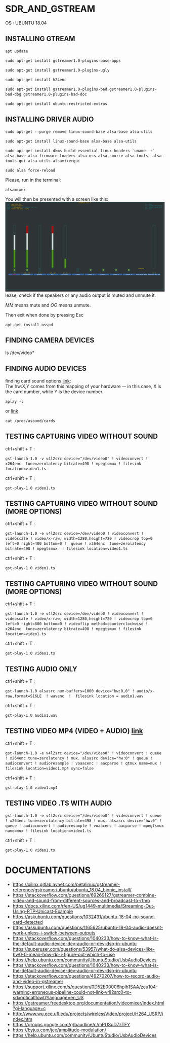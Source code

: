# SDR_AND_GSTREAM
OS : UBUNTU 18.04

## INSTALLING GTREAM

```
apt update
```
```
sudo apt-get install gstreamer1.0-plugins-base-apps
```
```
sudo apt-get install gstreamer1.0-plugins-ugly
```
```
sudo apt-get install h24enc
```
```
sudo apt-get install gstreamer1.0-plugins-bad gstreamer1.0-plugins-bad-dbg gstreamer1.0-plugins-bad-doc
```
```
sudo apt-get install ubuntu-restricted-extras
```

## INSTALLING DRIVER AUDIO 
```
sudo apt-get --purge remove linux-sound-base alsa-base alsa-utils
```
```
sudo apt-get install linux-sound-base alsa-base alsa-utils
```
```
sudo apt-get install dkms build-essential linux-headers-`uname -r` alsa-base alsa-firmware-loaders alsa-oss alsa-source alsa-tools  alsa-tools-gui alsa-utils alsamixergui
```
```
sudo alsa force-reload
```
Please, run in the terminal:
```
alsamixer
```
You will then be presented with a screen like this:
![image](https://github.com/SitrakaResearchAndPOC/SDR_AND_GSTREAM/blob/main/ZYihg.png)
lease, check if the speakers or any audio output is muted and unmute it.

<i>MM</i> means mute and <i>OO</i> means unmute.

Then exit when done by pressing Esc
```
apt-get install osspd
```
## FINDING CAMERA DEVICES 
ls /dev/video*  
## FINDING AUDIO DEVICES
finding card sound options [link](https://superuser.com/questions/53957/what-do-alsa-devices-like-hw0-0-mean-how-do-i-figure-out-which-to-use):   
The hw:X,Y comes from this mapping of your hardware -- in this case, X is the card number, while Y is the device number.  
```
aplay -l
```
or [link](https://help.ubuntu.com/community/UbuntuStudio/UsbAudioDevices)
```
cat /proc/asound/cards 
```

## TESTING CAPTURING VIDEO WITHOUT SOUND
ctrl+shift + T : 
```
gst-launch-1.0 -v v4l2src device="/dev/video0" ! videoconvert ! x264enc  tune=zerolatency bitrate=498 ! mpegtsmux ! filesink location=video1.ts
```
ctrl+shift + T : 
```
gst-play-1.0 video1.ts 
```

## TESTING CAPTURING VIDEO WITHOUT SOUND (MORE OPTIONS)
ctrl+shift + T : 
```
gst-launch-1.0 -e v4l2src device=/dev/video0 ! videoconvert ! videoscale ! video/x-raw, width=1280,height=720 ! videocrop top=0 left=0 right=400 bottom=0 !  queue ! x264enc  tune=zerolatency bitrate=498 ! mpegtsmux  ! filesink location=video1.ts
```
ctrl+shift + T : 
```
gst-play-1.0 video1.ts 
```

## TESTING CAPTURING VIDEO WITHOUT SOUND (MORE OPTIONS)
ctrl+shift + T : 
```
gst-launch-1.0 -e v4l2src device=/dev/video0 ! videoconvert ! videoscale ! video/x-raw, width=1280,height=720 ! videocrop top=0 left=0 right=800 bottom=0 ! videoflip method=counterclockwise !  x264enc  tune=zerolatency bitrate=498 ! mpegtsmux ! filesink location=video1.ts
```
ctrl+shift + T : 
```
gst-play-1.0 video1.ts 
```
## TESTING AUDIO ONLY
ctrl+shift + T : 
```
gst-launch-1.0 alsasrc num-buffers=1000 device="hw:0,0" ! audio/x-raw,format=S16LE  ! wavenc  !  filesink location = audio1.wav
```
ctrl+shift + T : 
```
gst-play-1.0 audio1.wav 
```
## TESTING VIDEO MP4 (VIDEO + AUDIO) [link](https://stackoverflow.com/questions/49270207/how-to-record-audio-and-video-in-gstreamer)
ctrl+shift + T : 
```
gst-launch-1.0 -e v4l2src device="/dev/video0" ! videoconvert ! queue ! x264enc tune=zerolatency ! mux. alsasrc device="hw:0" ! queue ! audioconvert ! audioresample ! voaacenc ! aacparse ! qtmux name=mux ! filesink location=video1.mp4 sync=false
```
ctrl+shift + T : 
```
gst-play-1.0 video1.mp4 
```

## TESTING VIDEO .TS WITH AUDIO
```
gst-launch-1.0 -e v4l2src device="/dev/video0" ! videoconvert ! queue ! x264enc tune=zerolatency bitrate=498 ! mux. alsasrc device="hw:0" ! queue ! audioconvert ! audioresample ! voaacenc ! aacparse ! mpegtsmux  name=mux ! filesink location=video1.ts
```
ctrl+shift + T : 
```
gst-play-1.0 video1.ts 
```

# DOCUMENTATIONS 
* https://xilinx.gitlab.avnet.com/petalinux/gstreamer-reference/gstreamer/ubuntu/ubuntu_18.04_bionic_install/
* https://stackoverflow.com/questions/69269127/gstreamer-combine-video-and-sound-from-different-sources-and-broadcast-to-rtmp
* https://docs.xilinx.com/r/en-US/ug1449-multimedia/Streaming-Out-Using-RTP-Unicast-Example
* https://askubuntu.com/questions/1032431/ubuntu-18-04-no-sound-card-detected
* https://askubuntu.com/questions/1165625/ubuntu-18-04-audio-doesnt-work-unless-i-switch-between-outputs
* https://stackoverflow.com/questions/1040233/how-to-know-what-is-the-default-audio-device-dev-audio-or-dev-dsp-in-ubuntu
* https://superuser.com/questions/53957/what-do-alsa-devices-like-hw0-0-mean-how-do-i-figure-out-which-to-use
* https://help.ubuntu.com/community/UbuntuStudio/UsbAudioDevices
* https://stackoverflow.com/questions/1040233/how-to-know-what-is-the-default-audio-device-dev-audio-or-dev-dsp-in-ubuntu
* https://stackoverflow.com/questions/49270207/how-to-record-audio-and-video-in-gstreamer
* https://support.xilinx.com/s/question/0D52E00006hplh1SAA/zcu104-warning-erroneous-pipeline-could-not-link-v4l2src0-to-sdxopticalflow0?language=en_US
* https://gstreamer.freedesktop.org/documentation/videomixer/index.html?gi-language=c
* http://www.wu.ece.ufl.edu/projects/wirelessVideo/project/H264_USRP/index.htm
* https://groups.google.com/g/baudline/c/mPUSoD7zTEY
* https://byjus.com/jee/amplitude-modulation/
* https://help.ubuntu.com/community/UbuntuStudio/UsbAudioDevices
